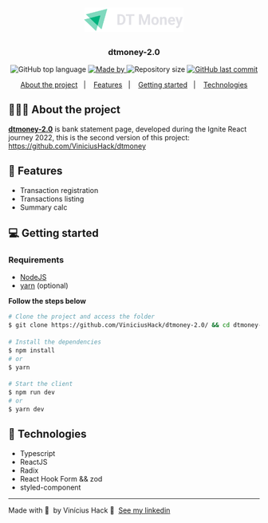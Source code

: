 <h1 align="center">
	<a href="#"><img alt="Logo" src="https://raw.githubusercontent.com/ViniciusHack/dtmoney-2.0/da9405f6a1f77f3063f6cb74151b39fdbfdcffbf/src/assets/logo.svg" width="200px" /></a>
</h1>

<h3 align="center">
  dtmoney-2.0
</h3>

<p align="center">
  <img alt="GitHub top language" src="https://img.shields.io/github/languages/top/ViniciusHack/dtmoney-2.0">

  <a href="https://www.linkedin.com/in/ViniciusHack/">
    <img alt="Made by" src="https://img.shields.io/badge/made%20by-Vinícius%20Hack-gree">
  </a>
  
  <img alt="Repository size" src="https://img.shields.io/github/repo-size/ViniciusHack/dtmoney-2.0">
  
  <a href="https://github.com/ViniciusHack/dtmoney-2.0/commits/master">
    <img alt="GitHub last commit" src="https://img.shields.io/github/last-commit/ViniciusHack/dtmoney-2.0">
  </a>
</p>

<p align="center">
  <a href="#-about-the-project">About the project</a>&nbsp;&nbsp;&nbsp;|&nbsp;&nbsp;&nbsp;
  <a href="#-features">Features</a>&nbsp;&nbsp;&nbsp;|&nbsp;&nbsp;&nbsp;
  <a href="#-getting-started">Getting started</a>&nbsp;&nbsp;&nbsp;|&nbsp;&nbsp;&nbsp;
  <a href="#-technologies">Technologies</a>
</p>


## 👨🏻‍💻 About the project
<a href="#">**dtmoney-2.0**</a> is bank statement page, developed during the Ignite React journey 2022, this is the second version of this project:  https://github.com/ViniciusHack/dtmoney

## 🔨 Features
- Transaction registration
- Transactions listing
- Summary calc

##  💻 Getting started
### Requirements

- <a href="https://nodejs.org/en/">NodeJS</a>
- <a href="https://classic.yarnpkg.com/lang/en/docs/install/">yarn</a> (optional)

**Follow the steps below**
```bash
# Clone the project and access the folder
$ git clone https://github.com/ViniciusHack/dtmoney-2.0/ && cd dtmoney-2.0

# Install the dependencies
$ npm install
# or
$ yarn

# Start the client
$ npm run dev
# or
$ yarn dev
```

## 🔧 Technologies
- Typescript
- ReactJS
- Radix
- React Hook Form && zod
- styled-component
---

Made with 💜 &nbsp;by Vinícius Hack 👋 &nbsp;[See my linkedin](https://www.linkedin.com/in/viniciushack/)
